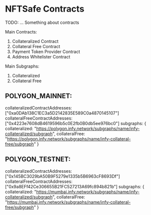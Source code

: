 # NFTSafe Contracts

TODO: ... Something about contracts

Main Contracts:
1. Collateralized Contract
2. Collateral Free Contract
3. Payment Token Provider Contract
4. Address Whitelister Contract

Main Subgraphs:
1. Collateralized
2. Collateral Free



## POLYGON_MAINNET: 
 collateralizedContractAddresses: ["0xa0DAb138C1EC3a5D2142835E589C0a4870145107"]
 collateralFreeContractAddresses: ["0x4223e7608dB4619596b5c0E2fb0B0db5ee976bc0"]
 subgraphs: {
     collateralized: "https://polygon.infy.network/subgraphs/name/infy-collateralized/subgraph",
     collateralFree: "https://polygon.infy.network/subgraphs/name/infy-collateral-free/subgraph"
 }
     
## POLYGON_TESTNET: 
 collateralizedContractAddresses: ["0x145BC3029bA50B9F5279e1335b5B6963cF8693Df"]
 collateralFreeContractAddresses: ["0x9a8EFf42Ce306655B21FC527213A69fc894b821b"]
 subgraphs: {
      collateralized: "https://mumbai.infy.network/subgraphs/name/infy-collateralized/subgraph",
      collateralFree: "https://mumbai.infy.network/subgraphs/name/infy-collateral-free/subgraph"
 }

  